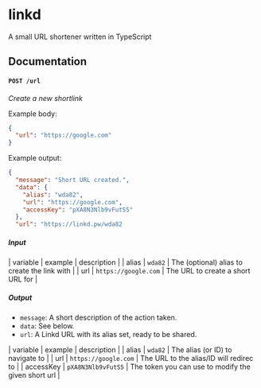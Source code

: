 # linkd
A small URL shortener written in TypeScript

## Documentation

#### `POST /url`

*Create a new shortlink*

Example body:

```json
{
  "url": "https://google.com"
}
```

Example output:

```json
{
  "message": "Short URL created.",
  "data": {
    "alias": "wda82",
    "url": "https://google.com",
    "accessKey": "pXA8N3Nlb9vFutS5"
  },
  "url": "https://linkd.pw/wda82
```

##### Input

| variable   | example              | description                                  |
| alias      | `wda82`              | The (optional) alias to create the link with |
| url        | `https://google.com` | The URL to create a short URL for            |

##### Output

- `message`: A short description of the action taken.
- `data`: See below.
- `url`: A Linkd URL with its alias set, ready to be shared.

| variable  | example              | description                                         |
| alias     | `wda82`              | The alias (or ID) to navigate to                    |
| url       | `https://google.com` | The URL to the alias/ID will redirec to             |
| accessKey | `pXA8N3Nlb9vFutS5`   | The token you can use to modify the given short url |
